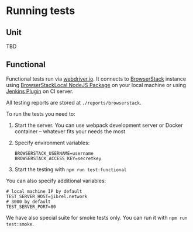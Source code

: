 # Running tests

## Unit

TBD

## Functional

Functional tests run via [webdriver.io](http://webdriver.io/). It connects to 
[BrowserStack](https://www.browserstack.com/) instance using 
[BrowserStackLocal NodeJS Package](https://www.npmjs.com/package/browserstack-local) 
on your local machine or using [Jenkins Plugin](https://www.browserstack.com/automate/jenkins) 
on CI server.

All testing reports are stored at `./reports/browserstack`.

To run the tests you need to:

1. Start the server. You can use webpack development server or Docker container – 
whatever fits your needs the most

2. Specify environment variables:
    ```
    BROWSERSTACK_USERNAME=username
    BROWSERSTACK_ACCESS_KEY=secretkey
    ```

3. Start the testing with `npm run test:functional`

You can also specify additional variables:
```
# local machine IP by default
TEST_SERVER_HOST=jibrel.network
# 3000 by default
TEST_SERVER_PORT=80
```

We have also special suite for smoke tests only. You can run it with `npm run test:smoke`.
